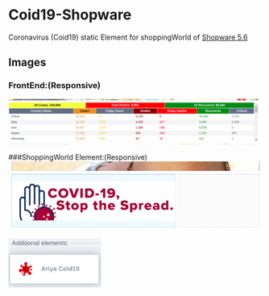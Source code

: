 # Coid19-Shopware
Coronavirus (Coid19) static Element for shoppingWorld of [Shopware 5.6 ](https://github.com/shopware/shopware.git   "Shopware 5.6 ")

## Images

### FrontEnd:(Responsive)
![Image of Yaktocat](https://github.com/hossein-git/Coid19-Shopware/blob/master/images/front-end.png?raw=true)

###ShoppingWorld Element:(Responsive)
![Image of Yaktocat](https://github.com/hossein-git/Coid19-Shopware/blob/master/images/shopping-world-preview.png?raw=true)


![Image of Yaktocat](https://github.com/hossein-git/Coid19-Shopware/blob/master/images/shopping-world-icon.png?raw=true)

